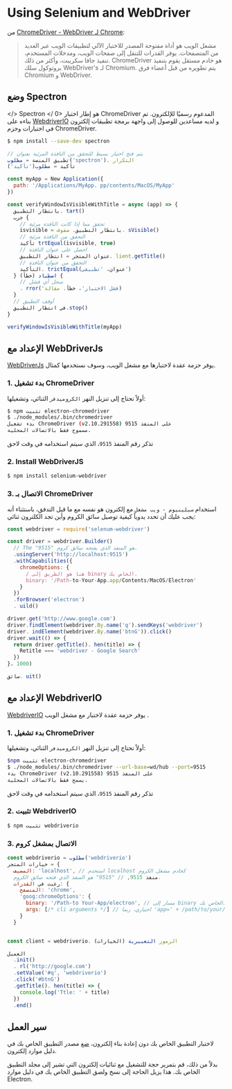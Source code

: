 # Using Selenium and WebDriver

من [ChromeDriver - WebDriver لـ Chrome](https://sites.google.com/a/chromium.org/chromedriver/):

> مشغل الويب هو أداة مفتوحة المصدر للاختبار الآلي لتطبيقات الويب عبر العديد من المتصفحات. يوفر القدرات للتنقل إلى صفحات الويب، ومدخلات المستخدم، تنفيذ جافا سكريبت، وأكثر من ذلك. ChromeDriver هو خادم مستقل يقوم بتنفيذ بروتوكول سلك WebDriver's لـ Chromium. يتم تطويره من قبل أعضاء فرق Chromium و WebDriver.

## وضع Spectron

</> Spectron </ 0> هو إطار اختبار ChromeDriver المدعوم رسميًا للإلكترون. تم بناءه على [WebdriverIO](http://webdriver.io/) و لديه مساعدين للوصول إلى واجهة برمجة تطبيقات إلكترون في اختبارات وحزم ChromeDriver.

```sh
$ npm install --save-dev spectron
```

```javascript
// يتم فتح اختبار بسيط للتحقق من النافذة المرئية بعنوان
تطبيق المنصة = مطلوب('spectron'). التكرار
تأكيد = مطلوب('تأكيد')

const myApp = New Application({
  path: '/Applications/MyApp. pp/contents/MacOS/MyApp'
})

const verifyWindowIsVisibleWithTitle = async (app) => {
  بانتظار التطبيق. tart()
  جرب {
    // تحقق مما إذا كانت النافذة مرئية
    isvisible = بانتظار التطبيق. صفوف. sVisible()
    // التحقق من النافذة مرئية
    تأكيد trtEqual(isvisible, true)
    // احصل على عنوان النافذة
    عنوان المتجر = انتظار التطبيق. lient.getTitle()
    // التحقق من عنوان النافذة
    التأكيد. trictEqual(عنوان، 'تطبيقي')
  } اصطياد (خطأ) {
    // سجل أي فشل
    . rror('فشل الاختبار'، خطأ. مقالة)
  }
  // أوقف التطبيق
  في انتظار التطبيق.stop()
}

verifyWindowIsVisibleWithTitle(myApp)
```

## الإعداد مع WebDriverJs

[WebDriverJs](https://code.google.com/p/selenium/wiki/WebDriverJs) يوفر حزمة عقدة لاختبارها مع مشغل الويب، وسوف نستخدمها كمثال.

### 1. بدء تشغيل ChromeDriver

أولاً تحتاج إلى تنزيل النهر `الكروميدفر` الثنائي، وتشغيلها:

```sh
$ npm تثبيت electron-chromedriver
$ ./node_modules/.bin/chromedriver
بدء تشغيل ChromeDriver (v2.10.291558) على المنفذ 9515
مسموح فقط بالاتصالات المحلية.
```

تذكر رقم المنفذ `9515`، الذي سيتم استخدامه في وقت لاحق

### 2. Install WebDriverJS

```sh
$ npm install selenium-webdriver
```

### 3. الاتصال بـ ChromeDriver

استخدام `سيلينيوم - ويب مشغل` مع إلكترون هو نفسه مع ما قبل التدفق، باستثناء أنه يجب عليك أن تحدد يدوياً كيفية توصيل سائق الكروم وأين تجد الكلترون ثنائي:

```javascript
const webdriver = require('selenum-webdriver')

const driver = webdriver.Builder()
  // The "9515" هو المنفذ الذي يفتحه سائق كروم.
  .usingServer('http://localhost:9515')
  .withCapabilities({
    chromeOptions: {
      / هنا هو الطريق إلى binary الخاص بك.
      binary: '/Path-to-Your-App.app/Contents/MacOS/Electron'
    }
  })
  .forBrowser('electron')
  . uild()

driver.get('http://www.google.com')
driver.findElement(webdriver.By.name('q').sendKeys('webdriver')
driver. indElement(webdriver.By.name('btnG')).click()
driver.wait(() => {
  return driver.getTitle(). hen(title) => {
    Retitle === 'webdriver - Google Search'
  })
}، 1000)

سائق. uit()
```

## الإعداد مع WebdriverIO

[WebdriverIO](http://webdriver.io/) يوفر حزمة عقدة لاختبار مع مشغل الويب .

### 1. بدء تشغيل ChromeDriver

أولاً تحتاج إلى تنزيل النهر `الكروميدفر` الثنائي، وتشغيلها:

```sh
$npm تثبيت electron-chromedriver
$ ./node_modules/.bin/chromedriver --url-base=wd/hub --port=9515
بدء ChromeDriver (v2.10.291558) على المنفذ 9515
يسمح فقط بالاتصالات المحلية.
```

تذكر رقم المنفذ `9515`، الذي سيتم استخدامه في وقت لاحق

### 2. تثبيت WebdriverIO

```sh
$ npm تثبيت webdriverio
```

### 3. الاتصال بمشغل كروم

```javascript
const webdriverio = مطلوب('webdriverio')
خيارات المتجر = {
  المضيف: 'localhost', // استخدم localhost كخادم مشغل الكروم
  منفذ 9515, // "9515" هو المنفذ الذي فتحه سائق الكروم.
  رغبت في القدرات: {
    المتصفح: 'chrome',
    'goog:chromeOptions': {
      binary: '/Path-to Your-App/electron', // مسار إلى binary الخاص بك.
      args: [/* cli arguments */] // اختياري، ربما 'app=' + /path/to/your/app/
    }
  }


const client = webdriverio. الرموز التعبيرية (الخيارات)

العميل
  .init()
  . rl('http://google.com')
  .setValue('#q', 'webdriverio')
  .click('#btnG')
  .getTitle(). hen(title) => {
    console.log('Ttle: ' + title)
  })
  .end()
```

## سير العمل

لاختبار التطبيق الخاص بك دون إعادة بناء إلكترون، [ضع](https://github.com/electron/electron/blob/master/docs/tutorial/application-distribution.md) مصدر التطبيق الخاص بك في دليل موارد إلكترون.

بدلاً من ذلك، قم بتمرير حجة للتشغيل مع ثنائيات إلكترون التي تشير إلى مجلد التطبيق الخاص بك. هذا يزيل الحاجة إلى نسخ ولصق التطبيق الخاص بك في دليل موارد Electron.
